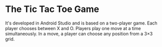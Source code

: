 # The Tic Tac Toe Game

It's developed in Android Studio and is based on a two-player game. Each player chooses between X and O. Players play one move at a time simultaneously. In a move, a player can choose any position from a 3×3 grid.
